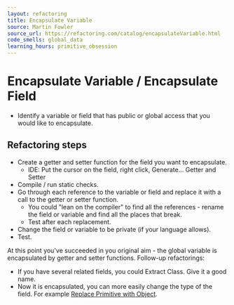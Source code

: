 ```yaml
---
layout: refactoring
title: Encapsulate Variable
source: Martin Fowler
source_url: https://refactoring.com/catalog/encapsulateVariable.html
code_smells: global_data
learning_hours: primitive_obsession
---
```


# Encapsulate Variable / Encapsulate Field

* Identify a variable or field that has public or global access that you would like to encapsulate.

## Refactoring steps
* Create a getter and setter function for the field you want to encapsulate. 
  * IDE: Put the cursor on the field, right click, Generate... Getter and Setter
* Compile / run static checks.
* Go through each reference to the variable or field and replace it with a call to the getter or setter function. 
  * You could "lean on the compiler" to find all the references - rename the field or variable and find all the places that break.
  * Test after each replacement.
* Change the field or variable to be private (if your language allows).
* Test.

At this point you've succeeded in you original aim - the global variable is encapsulated by getter and setter functions. Follow-up refactorings:

* If you have several related fields, you could Extract Class. Give it a good name.
* Now it is encapsulated, you can more easily change the type of the field. For example [Replace Primitive with Object](replace_primitive_with_object.html).
